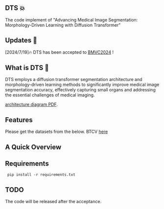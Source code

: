 ## DTS 💥
The code implement of "Advancing Medical Image Segmentation: Morphology-Driven Learning with Diffusion Transformer"

## Updates 📌
[2024/7/19]🔥 DTS has been accepted to [BMVC2024](https://bmvc2024.org/) !

## What is DTS 👀
DTS employs a diffusion transformer segmentation architecture and morphology-driven learning methods to significantly improve medical image segmentation accuracy, effectively capturing small organs and addressing the essential challenges of medical imaging.

[architecture diagram PDF](./assets/fig_architecture.pdf).

## Features
Please get the datasets from the below.
BTCV [here](https://www.synapse.org/#!Synapse:syn3193805/wiki/217789) 

## A Quick Overview

## Requirements

```
 pip install -r requirements.txt
 ```

## TODO
 The code will be released after the acceptance.
